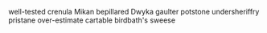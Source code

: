 well-tested crenula Mikan bepillared Dwyka gaulter potstone undersheriffry pristane over-estimate cartable birdbath\'s sweese 